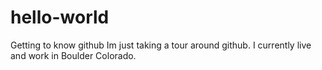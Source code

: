 # hello-world
Getting to know github
Im just taking a tour around github. I currently live and work in Boulder Colorado. 
